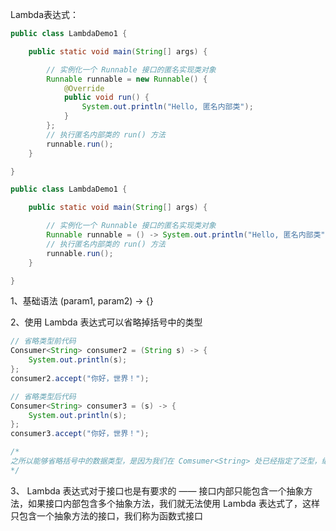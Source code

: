 Lambda表达式：

```Java
public class LambdaDemo1 {

    public static void main(String[] args) {

        // 实例化一个 Runnable 接口的匿名实现类对象
        Runnable runnable = new Runnable() {
            @Override
            public void run() {
                System.out.println("Hello, 匿名内部类");
            }
        };
        // 执行匿名内部类的 run() 方法
        runnable.run();
    }

}
```

```Java
public class LambdaDemo1 {

    public static void main(String[] args) {

        // 实例化一个 Runnable 接口的匿名实现类对象
        Runnable runnable = () -> System.out.println("Hello, 匿名内部类");
        // 执行匿名内部类的 run() 方法
        runnable.run();
    }

}
```

1、基础语法
(param1, param2) -> {}

2、使用 Lambda 表达式可以省略掉括号中的类型

```Java
// 省略类型前代码
Consumer<String> consumer2 = (String s) -> {
    System.out.println(s);
};
consumer2.accept("你好，世界！");

// 省略类型后代码
Consumer<String> consumer3 = (s) -> {
    System.out.println(s);
};
consumer3.accept("你好，世界！");

/*
之所以能够省略括号中的数据类型，是因为我们在 Comsumer<String> 处已经指定了泛型，编译器可以推断出类型，后面就不用指定具体类型了。称为类型推断。
*/

```

3、 Lambda 表达式对于接口也是有要求的 —— 接口内部只能包含一个抽象方法，如果接口内部包含多个抽象方法，我们就无法使用 Lambda 表达式了，这样只包含一个抽象方法的接口，我们称为函数式接口